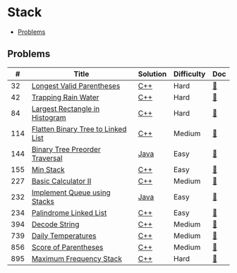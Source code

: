 # Stack

- [Problems](#problems)

## Problems

| #   | Title | Solution | Difficulty | Doc |
| --- | ----- | -------- | ---------- | --- |
| 32 | [Longest Valid Parentheses](https://leetcode.com/problems/longest-valid-parentheses/) | [C++](../../code/cpp/32.cpp) | Hard | [📃](../../docs/32.%20Longest%20Valid%20Parentheses.md) |
| 42 | [Trapping Rain Water](https://leetcode.com/problems/trapping-rain-water/) | [C++](../../code/cpp/42.cpp) | Hard | [📃](../../docs/42.%20Trapping%20Rain%20Water.md) |
| 84 | [Largest Rectangle in Histogram](https://leetcode.com/problems/largest-rectangle-in-histogram/) | [C++](../../code/cpp/84.cpp) | Hard | [📃](../../docs/84.%20Largest%20Rectangle%20in%20Histogram.md) |
| 114 | [Flatten Binary Tree to Linked List](https://leetcode.com/problems/flatten-binary-tree-to-linked-list/) | [C++](../../code/cpp/114.cpp) | Medium | [📃](../../docs/114.%20Flatten%20Binary%20Tree%20to%20Linked%20List.md) |
| 144 | [Binary Tree Preorder Traversal](https://leetcode.com/problems/binary-tree-preorder-traversal/) | [Java](../../code/java/144.java) | Easy | [📃](../../docs/144.%20Binary%20Tree%20Preorder%20Traversal.md) |
| 155 | [Min Stack](https://leetcode.com/problems/min-stack/) | [C++](../../code/cpp/155.cpp) | Easy | [📃](../../docs/155.%20Min%20Stack.md) |
| 227 | [Basic Calculator II](https://leetcode.com/problems/basic-calculator-ii/) | [C++](../../code/cpp/227.cpp) | Medium | [📃](../../docs/227.%20Basic%20Calculator%20II.md) |
| 232 | [Implement Queue using Stacks](https://leetcode.com/problems/implement-queue-using-stacks/) | [Java](../../code/java/232.java) | Easy | [📃](../../docs/232.%20Implement%20Queue%20using%20Stacks.md) |
| 234 | [Palindrome Linked List](https://leetcode.com/problems/palindrome-linked-list/) | [C++](../../code/cpp/234.cpp) | Easy | [📃](../../docs/234.%20Palindrome%20Linked%20List.md) |
| 394 | [Decode String](https://leetcode.com/problems/decode-string/) | [C++](../../code/cpp/394.cpp) | Medium | [📃](../../docs/394.%20Decode%20String.md) |
| 739 | [Daily Temperatures](https://leetcode.com/problems/daily-temperatures/) | [C++](../../code/cpp/739.cpp) | Medium | [📃](../../docs/739.%20Daily%20Temperatures.md) |
| 856 | [Score of Parentheses](https://leetcode.com/problems/score-of-parentheses/) | [C++](../../code/cpp/856.cpp) | Medium | [📃](../../docs/856.%20Score%20of%20Parentheses.md) |
| 895 | [Maximum Frequency Stack](https://leetcode.com/problems/maximum-frequency-stack/) | [C++](../../code/cpp/895.cpp) | Hard | [📃](../../docs/895.%20Maximum%20Frequency%20Stack.md) |
